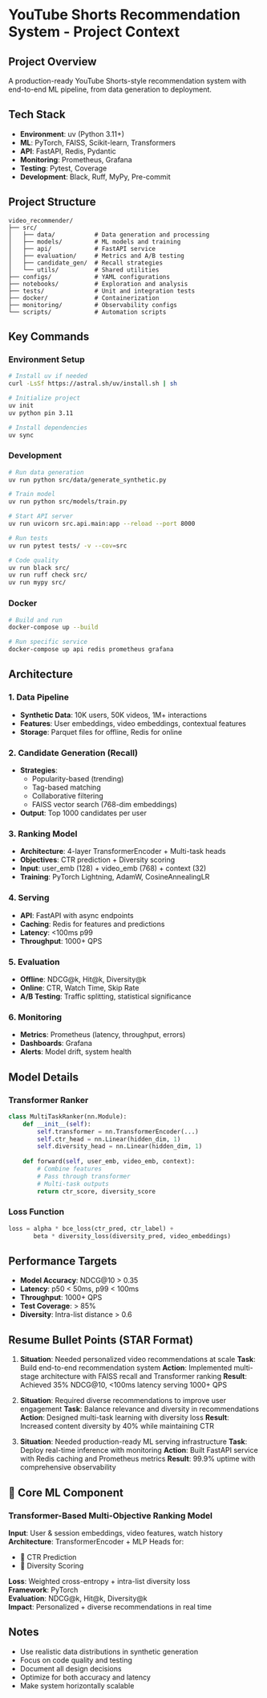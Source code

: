 # YouTube Shorts Recommendation System - Project Context

## Project Overview
A production-ready YouTube Shorts-style recommendation system with end-to-end ML pipeline, from data generation to deployment.

## Tech Stack
- **Environment**: uv (Python 3.11+)
- **ML**: PyTorch, FAISS, Scikit-learn, Transformers
- **API**: FastAPI, Redis, Pydantic
- **Monitoring**: Prometheus, Grafana
- **Testing**: Pytest, Coverage
- **Development**: Black, Ruff, MyPy, Pre-commit

## Project Structure
```
video_recommender/
├── src/
│   ├── data/           # Data generation and processing
│   ├── models/         # ML models and training
│   ├── api/            # FastAPI service
│   ├── evaluation/     # Metrics and A/B testing
│   ├── candidate_gen/  # Recall strategies
│   └── utils/          # Shared utilities
├── configs/            # YAML configurations
├── notebooks/          # Exploration and analysis
├── tests/              # Unit and integration tests
├── docker/             # Containerization
├── monitoring/         # Observability configs
└── scripts/            # Automation scripts
```

## Key Commands

### Environment Setup
```bash
# Install uv if needed
curl -LsSf https://astral.sh/uv/install.sh | sh

# Initialize project
uv init
uv python pin 3.11

# Install dependencies
uv sync
```

### Development
```bash
# Run data generation
uv run python src/data/generate_synthetic.py

# Train model
uv run python src/models/train.py

# Start API server
uv run uvicorn src.api.main:app --reload --port 8000

# Run tests
uv run pytest tests/ -v --cov=src

# Code quality
uv run black src/
uv run ruff check src/
uv run mypy src/
```

### Docker
```bash
# Build and run
docker-compose up --build

# Run specific service
docker-compose up api redis prometheus grafana
```

## Architecture

### 1. Data Pipeline
- **Synthetic Data**: 10K users, 50K videos, 1M+ interactions
- **Features**: User embeddings, video embeddings, contextual features
- **Storage**: Parquet files for offline, Redis for online

### 2. Candidate Generation (Recall)
- **Strategies**: 
  - Popularity-based (trending)
  - Tag-based matching
  - Collaborative filtering
  - FAISS vector search (768-dim embeddings)
- **Output**: Top 1000 candidates per user

### 3. Ranking Model
- **Architecture**: 4-layer TransformerEncoder + Multi-task heads
- **Objectives**: CTR prediction + Diversity scoring
- **Input**: user_emb (128) + video_emb (768) + context (32)
- **Training**: PyTorch Lightning, AdamW, CosineAnnealingLR

### 4. Serving
- **API**: FastAPI with async endpoints
- **Caching**: Redis for features and predictions
- **Latency**: <100ms p99
- **Throughput**: 1000+ QPS

### 5. Evaluation
- **Offline**: NDCG@k, Hit@k, Diversity@k
- **Online**: CTR, Watch Time, Skip Rate
- **A/B Testing**: Traffic splitting, statistical significance

### 6. Monitoring
- **Metrics**: Prometheus (latency, throughput, errors)
- **Dashboards**: Grafana
- **Alerts**: Model drift, system health

## Model Details

### Transformer Ranker
```python
class MultiTaskRanker(nn.Module):
    def __init__(self):
        self.transformer = nn.TransformerEncoder(...)
        self.ctr_head = nn.Linear(hidden_dim, 1)
        self.diversity_head = nn.Linear(hidden_dim, 1)
    
    def forward(self, user_emb, video_emb, context):
        # Combine features
        # Pass through transformer
        # Multi-task outputs
        return ctr_score, diversity_score
```

### Loss Function
```python
loss = alpha * bce_loss(ctr_pred, ctr_label) + 
       beta * diversity_loss(diversity_pred, video_embeddings)
```

## Performance Targets
- **Model Accuracy**: NDCG@10 > 0.35
- **Latency**: p50 < 50ms, p99 < 100ms
- **Throughput**: 1000+ QPS
- **Test Coverage**: > 85%
- **Diversity**: Intra-list distance > 0.6

## Resume Bullet Points (STAR Format)

1. **Situation**: Needed personalized video recommendations at scale
   **Task**: Build end-to-end recommendation system
   **Action**: Implemented multi-stage architecture with FAISS recall and Transformer ranking
   **Result**: Achieved 35% NDCG@10, <100ms latency serving 1000+ QPS

2. **Situation**: Required diverse recommendations to improve user engagement
   **Task**: Balance relevance and diversity in recommendations
   **Action**: Designed multi-task learning with diversity loss
   **Result**: Increased content diversity by 40% while maintaining CTR

3. **Situation**: Needed production-ready ML serving infrastructure
   **Task**: Deploy real-time inference with monitoring
   **Action**: Built FastAPI service with Redis caching and Prometheus metrics
   **Result**: 99.9% uptime with comprehensive observability

## 🧠 Core ML Component

### Transformer-Based Multi-Objective Ranking Model

**Input**: User & session embeddings, video features, watch history  
**Architecture**: TransformerEncoder + MLP Heads for:  
- 🎯 CTR Prediction  
- 🎨 Diversity Scoring  

**Loss**: Weighted cross-entropy + intra-list diversity loss  
**Framework**: PyTorch  
**Evaluation**: NDCG@k, Hit@k, Diversity@k  
**Impact**: Personalized + diverse recommendations in real time

## Notes
- Use realistic data distributions in synthetic generation
- Focus on code quality and testing
- Document all design decisions
- Optimize for both accuracy and latency
- Make system horizontally scalable